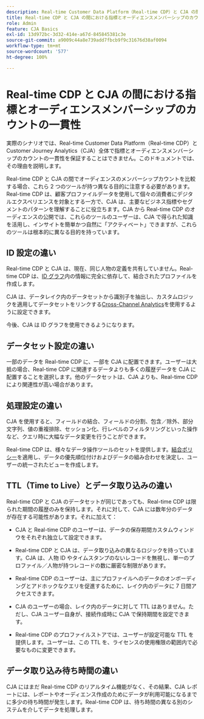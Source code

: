 ```yaml
---
description: Real-time Customer Data Platform（Real-time CDP）と CJA の間の指標とオーディエンスメンバーシップのカウントの一貫性に影響する要因について説明します。
title: Real-time CDP と CJA の間における指標とオーディエンスメンバーシップのカウントの一貫性
role: Admin
feature: CJA Basics
exl-id: 13d972bc-3d32-414e-a67d-845845381c3e
source-git-commit: a9009c44a8e739add7fbcb9f9c31676d38af0094
workflow-type: tm+mt
source-wordcount: '577'
ht-degree: 100%

---
```



# Real-time CDP と CJA の間における指標とオーディエンスメンバーシップのカウントの一貫性

実際のシナリオでは、Real-time Customer Data Platform（Real-time CDP）と Customer Journey Analytics（CJA）全体で指標とオーディエンスメンバーシップのカウントの一貫性を保証することはできません。このドキュメントでは、その理由を説明します。

Real-time CDP と CJA の間でオーディエンスのメンバーシップカウントを比較する場合、これら 2 つのツールが持つ異なる目的に注意する必要があります。Real-time CDP は、顧客プロファイルデータを使用して個々の消費者にデジタルエクスペリエンスを対象とする一方で、CJA は、主要なビジネス指標やセグメントのパターンを理解することに役立ちます。CJA から Real-time CDP のオーディエンスの公開では、これらのツールのユーザーは、CJA で得られた知識を活用し、インサイトを簡単かつ自然に「アクティベート」できますが、これらのツールは根本的に異なる目的を持っています。

## ID 設定の違い

Real-time CDP と CJA は、現在、同じ人物の定義を共有していません。Real-time CDP は、[ID グラフ](https://experienceleague.adobe.com/docs/platform-learn/tutorials/identities/understanding-identity-and-identity-graphs.html?lang=ja)内の情報に完全に依存して、結合されたプロファイルを作成します。

CJA は、データレイク内のデータセットから識別子を抽出し、カスタムロジックを適用してデータセットをリンクする[Cross-Channel Analytics](/help/cca/overview.md)を使用するように設定できます。

今後、CJA は ID グラフを使用できるようになります。

## データセット設定の違い

一部のデータを Real-time CDP に、一部を CJA に配置できます。ユーザーは大抵の場合、Real-time CDP に関連するデータよりも多くの履歴データを CJA に配置することを選択します。他のデータセットは、CJA よりも、Real-time CDP により関連性が高い場合があります。

## 処理設定の違い

CJA を使用すると、フィールドの結合、フィールドの分割、包含／除外、部分文字列、値の重複排除、セッション化、行レベルのフィルタリングといった操作など、クエリ時に大幅なデータ変更を行うことができます。

Real-time CDP は、様々なデータ操作ツールのセットを提供します。[結合ポリシー](https://experienceleague.adobe.com/docs/experience-platform/profile/merge-policies/overview.html?lang=ja)を適用し、データの優先順位付けおよびデータの組み合わせを決定し、ユーザーの統一されたビューを作成します。

## TTL（Time to Live）とデータ取り込みの違い

Real-time CDP と CJA のデータセットが同じであっても、Real-time CDP は限られた期間の履歴のみを保持します。それに対して、CJA には数年分のデータが存在する可能性があります。それに加えて：

* CJA と Real-time CDP のユーザーは、データの保存期間カスタムウィンドウをそれぞれ独立して設定できます。

* Real-time CDP と CJA は、データ取り込みの異なるロジックを持っています。CJA は、人物 ID やタイムスタンプのないレコードを無視し、単一のプロファイル／人物が持つレコードの数に厳密な制限があります。

* Real-time CDP のユーザーは、主にプロファイルへのデータのオンボーディングとアドホックなクエリを促進するために、レイク内のデータに 7 日間アクセスできます。

* CJA のユーザーの場合、レイク内のデータに対して TTL はありません。ただし、CJA ユーザー自身が、接続作成時に CJA で保持期間を設定できます。

* Real-time CDP のプロファイルストアでは、ユーザーが設定可能な TTL を提供します。ユーザーは、この TTL を、ライセンスの使用権限の範囲内で必要なものに変更できます。

## データ取り込み待ち時間の違い

CJA にはまだ Real-time CDP のリアルタイム機能がなく、その結果、CJA レポートには、レポートやオーディエンス作成のためにデータが利用可能になるまでに多少の待ち時間が発生します。Real-time CDP は、待ち時間の異なる別のシステムを介してデータを処理します。
